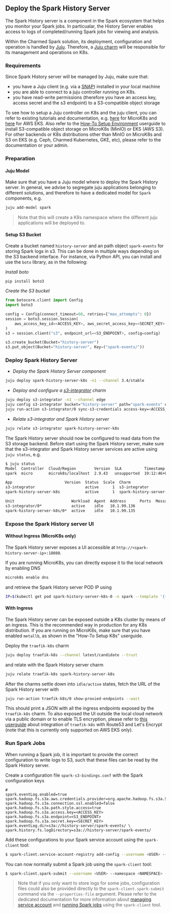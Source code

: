 ## Deploy the Spark History Server 

The Spark History server is a component in the Spark ecosystem that helps you monitor your Spark jobs. In particualar, the History Server enables access to logs of completed/running Spark jobs for viewing and analysis.

Within the Charmed Spark solution, its deployment, configuration and operation is handled by [Juju](https://juju.is/). Therefore, a [Juju charm](https://charmhub.io/spark-history-server-k8s) will be responsible for its management and operations on K8s.

### Requirements

Since Spark History server will be managed by Juju, make sure that:
* you have a Juju client (e.g. via a [SNAP](https://snapcraft.io/juju)) installed in your local machine  
* you are able to connect to a juju controller running on K8s.
* you have read-write permissions (therefore you have an access key, access secret and the s3 endpoint) to a S3-compatible object storage 

To see how to setup a Juju controller on K8s and the juju client, you can refer to existing tutorials and documentation, e.g. [here](https://juju.is/docs/olm/get-started-with-juju) for MicroK8s and [here](https://juju.is/docs/juju/amazon-elastic-kubernetes-service-(amazon-eks)) for AWS EKS. Also refer to the [How-To Setup Environment](/t/charmed-spark-k8s-documentation-how-to-setup-k8s-environment/11618) userguide to install S3-compatible object storage on MicroK8s (MinIO) or EKS (AWS S3). For other backends or K8s distributions other than MinIO on MicroK8s and S3 on EKS (e.g. Ceph, Charmed Kubernetes, GKE, etc), please refer to the documentation or your admin.

### Preparation

#### Juju Model 

Make sure that you have a Juju model where to deploy the Spark History server. In general, we advise to segregate juju applications belonging to different solutions, and therefore
to have a dedicated model for `Spark` components, e.g.

```bash 
juju add-model spark
```

> Note that this will create a K8s namespace where the different juju applications will be deployed to.

#### Setup S3 Bucket

Create a bucket named `history-server` and an path object `spark-events` for storing Spark logs in s3. This can be done in multiple ways depending on the S3 backend interface.
For instance, via Python API, you can install and use the `boto` library, as in the following:

*Install boto*

`pip install boto3`

*Create the S3 bucket*

```python
from botocore.client import Config
import boto3

config = Config(connect_timeout=60, retries={"max_attempts": 0})
session = boto3.session.Session(
    aws_access_key_id=<ACCESS_KEY>, aws_secret_access_key=<SECRET_KEY>
)
s3 = session.client("s3", endpoint_url=<S3_ENDPOINT>, config=config)

s3.create_bucket(Bucket="history-server")
s3.put_object(Bucket="history-server", Key=("spark-events/"))
```

### Deploy Spark History Server

* *Deploy the Spark History Server component*

```bash
juju deploy spark-history-server-k8s -n1 --channel 3.4/stable
```

* *Deploy and configure a [s3-integrator](https://charmhub.io/s3-integrator) charm*

```bash
juju deploy s3-integrator -n1 --channel edge
juju config s3-integrator bucket="history-server" path="spark-events" endpoint=<S3_ENDPOINT>
juju run-action s3-integrator/0 sync-s3-credentials access-key=<ACCESS_KEY> secret-key=<SECRET_KEY> --wait 
```

* *Relate s3-integrator and Spark History server*

```bash 
juju relate s3-integrator spark-history-server-k8s
```

The Spark History server should now be configured to read data from the S3 storage backend. 
Before start using the Spark History server, make sure that the s3-integrator and Spark History server services are active using `juju status`, e.g.  

```bash 
$ juju status
Model  Controller  Cloud/Region        Version  SLA          Timestamp
spark  micro       microk8s/localhost  2.9.43   unsupported  19:12:46+02:00

App                       Version  Status  Scale  Charm                     Channel  Rev  Address         Exposed  Message
s3-integrator                      active      1  s3-integrator             edge      12  10.152.183.253  no       
spark-history-server-k8s           active      1  spark-history-server-k8s  stable     0  10.152.183.100  no      

Unit                         Workload  Agent  Address      Ports  Message
s3-integrator/0*             active    idle   10.1.99.136         
spark-history-server-k8s/0*  active    idle   10.1.99.135 
```

### Expose the Spark History server UI

#### Without Ingress (MicroK8s only)

The Spark History server exposes a UI accessible at ```http://<spark-history-server-ip>:18080```. 

If you are running MicroK8s, you can directly expose it to the local network by enabling DNS

```bash
microk8s enable dns
```

and retrieve the Spark History server POD IP using

```bash
IP=$(kubectl get pod spark-history-server-k8s-0 -n spark --template '{{.status.podIP}}')
```

#### With Ingress

The Spark History server can be exposed outside a K8s cluster by means of an ingress. This is the recommended way in production for any K8s distribution. If you are running on MicroK8s, make sure that you have enabled `metallb`, as shown in the "How-To Setup K8s" userguide. 

Deploy the `traefik-k8s` charm

```bash
juju deploy traefik-k8s --channel latest/candidate --trust
```

and relate with the Spark History server charm

```bash
juju relate traefik-k8s spark-history-server-k8s
```

After the charms settle down into `idle/active` states, fetch the URL of the Spark History server with 

```bash
juju run-action traefik-k8s/0 show-proxied-endpoints --wait
```

This should print a JSON with all the ingress endpoints exposed by the `traefik-k8s` charm. To also exposed the UI outside the local cloud network via a public domain or to enable TLS encryption, please refer to [this userguide](https://discourse.charmhub.io/t/lets-encrypt-certificates-in-the-juju-ecosystem/8704) about integration of `traefik-k8s` with Route53 and Let's Encrypt (note that this is currently only supported on AWS EKS only).

### Run Spark Jobs

When running a Spark job, it is important to provide the correct configuration to write logs to S3, such that these files can be read by the Spark History server. 

Create a configuration file `spark-s3-bindings.conf` with the Spark configuration keys

```properties
# 
spark.eventLog.enabled=true
spark.hadoop.fs.s3a.aws.credentials.provider=org.apache.hadoop.fs.s3a.SimpleAWSCredentialsProvider
spark.hadoop.fs.s3a.connection.ssl.enabled=false
spark.hadoop.fs.s3a.path.style.access=true
spark.hadoop.fs.s3a.access.key=<ACCESS_KEY>
spark.hadoop.fs.s3a.endpoint=<S3_ENDPOINT>
spark.hadoop.fs.s3a.secret.key=<SECRET_KEY>
spark.eventLog.dir=s3a://history-server/spark-events/ \
spark.history.fs.logDirectory=s3a://history-server/spark-events/
```

Add these configurations to your Spark service account using the `spark-client` tool:

```bash
$ spark-client.service-account-registry add-config --username <USER> --namespace <NAMESPACE> --properties-file spark-s3-bindings.conf
```

You can now normally submit a Spark job using the `spark-client` tool:

```bash
$ spark-client.spark-submit --username <USER> --namespace <NAMESPACE> --class ...
```

> Note that if you only want to store logs for some jobs, configuration files could also be provided directly to the `spark-client.spark-submit` command via the `--properties-file` argument. 
> Please refer to the dedicated documentation for more information about [managing service account](/t/spark-client-snap-how-to-manage-spark-accounts/8959) and [running Spark jobs](/t/spark-client-snap-tutorial-spark-submit/8953) using the `spark-client` tool.